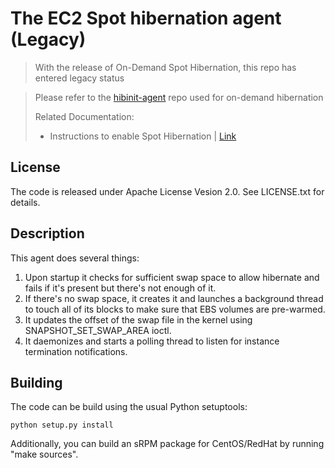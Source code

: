 # The EC2 Spot hibernation agent (Legacy)


> With the release of On-Demand Spot Hibernation, this repo has entered legacy status

> Please refer to the [hibinit-agent](https://github.com/aws/amazon-ec2-hibinit-agent) repo used for on-demand hibernation
> 
> Related Documentation: 
> * Instructions to enable Spot Hibernation | [Link](https://docs.aws.amazon.com/AWSEC2/latest/UserGuide/hibernate-spot-instances.html)


## License
The code is released under Apache License Vesion 2.0. See LICENSE.txt for details.

## Description

This agent does several things:

1. Upon startup it checks for sufficient swap space to allow hibernate and fails
    if it's present but there's not enough of it.
2. If there's no swap space, it creates it and launches a background thread to
    touch all of its blocks to make sure that EBS volumes are pre-warmed.
3. It updates the offset of the swap file in the kernel using SNAPSHOT_SET_SWAP_AREA ioctl.
4. It daemonizes and starts a polling thread to listen for instance termination notifications.

## Building
The code can be build using the usual Python setuptools:

```
python setup.py install
```

Additionally, you can build an sRPM package for CentOS/RedHat by running "make sources".
